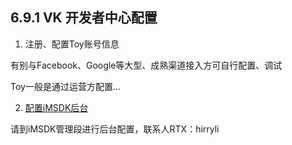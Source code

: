 ## 6.9.1 VK 开发者中心配置

1. 注册、配置Toy账号信息

 有别与Facebook、Google等大型、成熟渠道接入方可自行配置、调试

 Toy一般是通过运营方配置...



2. [配置iMSDK后台]()

 请到iMSDK管理段进行后台配置，联系人RTX：hirryli